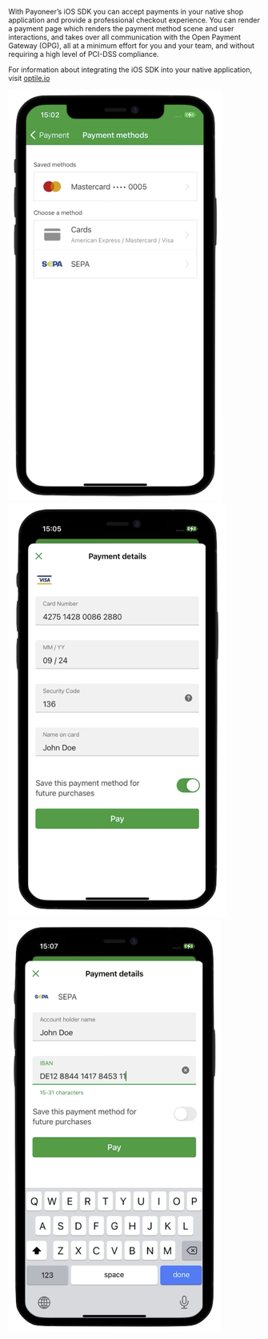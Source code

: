 With Payoneer’s iOS SDK you can accept payments in your native shop application and provide a professional checkout experience. You can render a payment page which renders the payment method scene and user interactions, and takes over all communication with the Open Payment Gateway (OPG), all at a minimum effort for you and your team, and without requiring a high level of PCI-DSS compliance.

For information about integrating the iOS SDK into your native application, visit [optile.io](https://optile.io)

![Payment methods](docs/payment_methods.png)![Card details](docs/card.png)![SEPA details](docs/sepa.png)